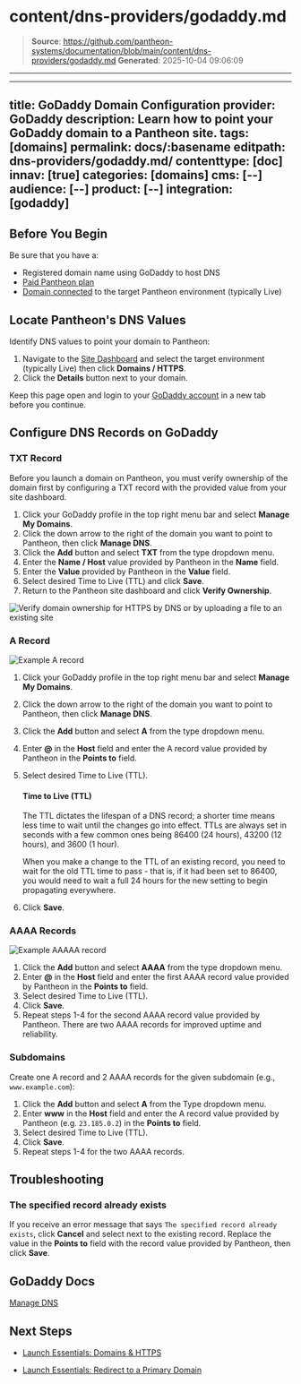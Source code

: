 # content/dns-providers/godaddy.md

> **Source**: https://github.com/pantheon-systems/documentation/blob/main/content/dns-providers/godaddy.md
> **Generated**: 2025-10-04 09:06:09

---

---
title: GoDaddy Domain Configuration
provider: GoDaddy
description: Learn how to point your GoDaddy domain to a Pantheon site.
tags: [domains]
permalink: docs/:basename
editpath: dns-providers/godaddy.md/
contenttype: [doc]
innav: [true]
categories: [domains]
cms: [--]
audience: [--]
product: [--]
integration: [godaddy]
---
## Before You Begin
Be sure that you have a:

- Registered domain name using GoDaddy to host DNS
- [Paid Pantheon plan](/guides/launch/plans)
- [Domain connected](/guides/launch/domains) to the target Pantheon environment (typically Live)

## Locate Pantheon's DNS Values
Identify DNS values to point your domain to Pantheon:

1. Navigate to the [Site Dashboard](/guides/account-mgmt/workspace-sites-teams/sites#site-dashboard) and select the target environment (typically <Icon icon="wavePulse" /> Live) then click **<Icon icon="global" /> Domains / HTTPS**.
2. Click the **Details** button next to your domain.

Keep this page open and login to your [GoDaddy account](https://godaddy.com/) in a new tab before you continue.

## Configure DNS Records on GoDaddy

### TXT Record
Before you launch a domain on Pantheon, you must verify ownership of the domain first by configuring a TXT record with the provided value from your site dashboard.

1. Click your GoDaddy profile in the top right menu bar and select **Manage My Domains**.
2. Click the down arrow to the right of the domain you want to point to Pantheon, then click **Manage DNS**.
3. Click the **Add** button and select **TXT** from the type dropdown menu.
4. Enter the **Name / Host** value provided by Pantheon in the **Name** field.
5. Enter the **Value** provided by Pantheon in the **Value** field.
6. Select desired Time to Live (TTL) and click **Save**.
7. Return to the Pantheon site dashboard and click **Verify Ownership**.

![Verify domain ownership for HTTPS by DNS or by uploading a file to an existing site](../../images/dashboard/new-dashboard/2024/_verifydomain-with-remove-button.png)


### A Record

![Example A record](../../images/godaddy-dns-a-record.png)

1. Click your GoDaddy profile in the top right menu bar and select **Manage My Domains**.
2. Click the down arrow to the right of the domain you want to point to Pantheon, then click **Manage DNS**.
3. Click the **Add** button and select **A** from the type dropdown menu.
4. Enter **@** in the **Host** field and enter the A record value provided by Pantheon in the **Points to** field.
5. Select desired Time to Live (TTL).

    <Accordion title="Learn More" id="ttl" icon="info-sign">

    #### Time to Live (TTL)

    The TTL dictates the lifespan of a DNS record; a shorter time means less time to wait until the changes go into effect. TTLs are always set in seconds with a few common ones being 86400 (24 hours),  43200 (12 hours), and 3600 (1 hour).

    When you make a change to the TTL of an existing record, you need to wait for the old TTL time to pass - that is, if it had been set to 86400, you would need to wait a full 24 hours for the new setting to begin propagating everywhere.

    </Accordion>

6. Click **Save**.

### AAAA Records

![Example AAAAA record](../../images/godaddy-dns-aaaa-record.png)

1. Click the **Add** button and select **AAAA** from the type dropdown menu.
2. Enter **@** in the **Host** field and enter the first AAAA record value provided by Pantheon in the **Points to** field.
3. Select desired Time to Live (TTL).
4. Click **Save**.
5. Repeat steps 1-4 for the second AAAA record value provided by Pantheon. There are two AAAA records for improved uptime and reliability.

### Subdomains
Create one A record and 2 AAAA records for the given subdomain (e.g., `www.example.com`):

1. Click the **Add** button and select **A** from the Type dropdown menu.
2. Enter **www** in the **Host** field and enter the A record value provided by Pantheon (e.g. `23.185.0.2`) in the **Points to** field.
3. Select desired Time to Live (TTL).
4. Click **Save**.
5. Repeat steps 1-4 for the two AAAA records.

## Troubleshooting

### The specified record already exists
If you receive an error message that says `The specified record already exists`, click **Cancel** and select **<Icon icon="pen" />** next to the existing record. Replace the value in the **Points to** field with the record value provided by Pantheon, then click **Save**.

## GoDaddy Docs

[Manage DNS](https://www.godaddy.com/help/manage-dns-680)

## Next Steps

* [Launch Essentials: Domains & HTTPS](/guides/launch/domains)

* [Launch Essentials: Redirect to a Primary Domain](/guides/launch/redirects)
